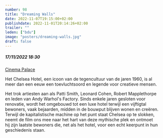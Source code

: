 ```yaml
---
number: 98
title: "Dreaming Walls"
date: 2022-11-07T19:15:00+02:00
publishdate: 2022-11-01T20:14:26+02:00
trailer: ""
leden: ["bdu"]
image: "posters/dreaming-walls.jpg"
draft: false
---
```


##### 17/11/2022 18:30

[Cinema Palace](https://cinema-palace.be/nl/film/dreaming-walls)

Het Chelsea Hotel, een icoon van de tegencultuur van de jaren 1960, is al meer dan een eeuw een
toevluchtsoord en legende voor creatieve mensen.
 <!--more-->
Het trok artiesten aan als Patti Smith, Leonard Cohen, Robert Mapplethorpe en leden van Andy
Warhol's Factory. Sinds enkele jaren gesloten voor renovatie, wordt het omgebouwd tot een luxe
hotel terwijl een vijftigtal bewoners, vaak bejaarden, midden in de bouwput blijven wonen en
creëren. Terwijl de kapitalistische machine op het punt staat Chelsea op te slokken,
neemt de film ons mee naar het hart van deze mythische plek en ontmoet hij zijn laatste
bewoners die, net als het hotel, voor een echt keerpunt in hun geschiedenis staan.